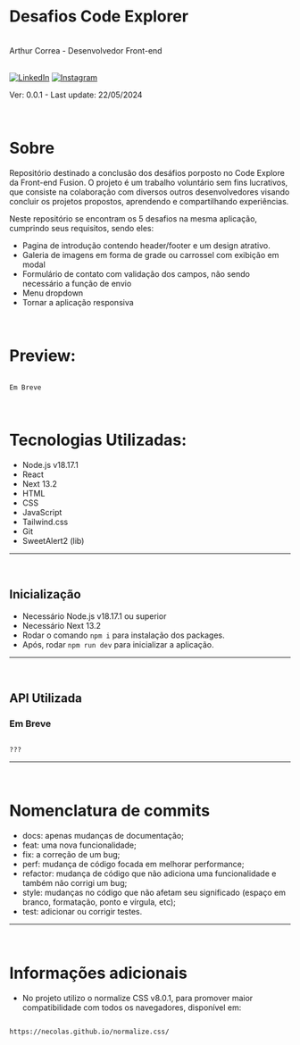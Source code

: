 <div markdown="1">

# Desafios Code Explorer

<br>
Arthur Correa - Desenvolvedor Front-end
<br><br>

[![LinkedIn](https://img.shields.io/badge/LinkedIn-000?style=for-the-badge&logo=linkedin&logoColor=0E76A8)](https://www.linkedin.com/in/arthurcorream/)
[![Instagram](https://img.shields.io/badge/Instagram-000?style=for-the-badge&logo=instagram)](https://www.instagram.com/arthurcoorrea/)

Ver: 0.0.1 - Last update: 22/05/2024

<br>

</div>

<div markdown="1">

# Sobre

Repositório destinado a conclusão dos desáfios porposto no Code Explore da Front-end Fusion. O projeto é um trabalho voluntário sem fins lucrativos, que consiste na colaboração com diversos outros desenvolvedores visando concluir os projetos propostos, aprendendo e compartilhando experiências.

Neste repositório se encontram os 5 desafios na mesma aplicação, cumprindo seus requisitos, sendo eles:

- Pagina de introdução contendo header/footer e um design atrativo.
- Galeria de imagens em forma de grade ou carrossel com exibição em modal
- Formulário de contato com validação dos campos, não sendo necessário a função de envio
- Menu dropdown
- Tornar a aplicação responsiva

<br>

# Preview:

<!-- ## [Clique aqui e veja a aplicação](https://loja-virtual-com-angular.vercel.app) -->

~~~

Em Breve

~~~

<!-- <img alt="CSS Banner" src="./readme-img.png" /> -->

<br>

# Tecnologias Utilizadas:
- Node.js v18.17.1
- React
- Next 13.2
- HTML
- CSS
- JavaScript
- Tailwind.css
- Git
- SweetAlert2 (lib)
---------

<br>

Inicialização
---------
- Necessário Node.js v18.17.1 ou superior
- Necessário Next 13.2
- Rodar o comando `npm i` para instalação dos packages.
- Após, rodar `npm run dev` para inicializar a aplicação.
---------

<br>

API Utilizada
---------
### Em Breve
~~~

???

~~~
---------
<br>

# Nomenclatura de commits
- docs: apenas mudanças de documentação;
- feat: uma nova funcionalidade;
- fix: a correção de um bug;
- perf: mudança de código focada em melhorar performance;
- refactor: mudança de código que não adiciona uma funcionalidade e também não corrigi um bug;
- style: mudanças no código que não afetam seu significado (espaço em branco, formatação, ponto e vírgula, etc);
- test: adicionar ou corrigir testes.
---------

<br>

# Informações adicionais

- No projeto utilizo o normalize CSS v8.0.1, para promover maior compatibilidade com todos os navegadores, disponível em:
~~~

https://necolas.github.io/normalize.css/

~~~
